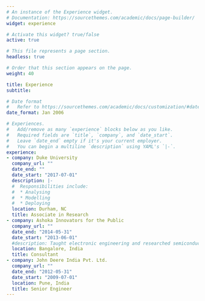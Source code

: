 ```yaml
---
# An instance of the Experience widget.
# Documentation: https://sourcethemes.com/academic/docs/page-builder/
widget: experience

# Activate this widget? true/false
active: true

# This file represents a page section.
headless: true

# Order that this section appears on the page.
weight: 40

title: Experience
subtitle:

# Date format
#   Refer to https://sourcethemes.com/academic/docs/customization/#date-format
date_format: Jan 2006

# Experiences.
#   Add/remove as many `experience` blocks below as you like.
#   Required fields are `title`, `company`, and `date_start`.
#   Leave `date_end` empty if it's your current employer.
#   You can begin a multiline `description` using YAML's `|-`.
experience:
- company: Duke University
  company_url: ""
  date_end: ""
  date_start: "2017-07-01"
  description: |-
  #  Responsibilities include:
  #  * Analysing
  #  * Modelling
  #  * Deploying
  location: Durham, NC
  title: Associate in Research
- company: Ashoka Innovators for the Public
  company_url: ""
  date_end: "2014-05-31"
  date_start: "2013-06-01"
  #description: Taught electronic engineering and researched semiconductor physics.
  location: Bangalore, India
  title: Consultant
- company: John Deere India Pvt. Ltd.
  company_url: ""
  date_end: "2012-05-31"
  date_start: "2009-07-01"
  location: Pune, India
  title: Senior Engineer
---
```

